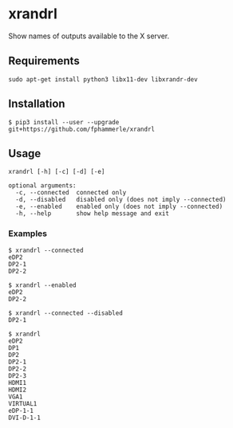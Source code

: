 # xrandrl

Show names of outputs available to the X server.

## Requirements

```{sh}
sudo apt-get install python3 libx11-dev libxrandr-dev
```

## Installation

```{sh}
$ pip3 install --user --upgrade git+https://github.com/fphammerle/xrandrl
```

## Usage

```
xrandrl [-h] [-c] [-d] [-e]

optional arguments:
  -c, --connected  connected only
  -d, --disabled   disabled only (does not imply --connected)
  -e, --enabled    enabled only (does not imply --connected)
  -h, --help       show help message and exit
```

### Examples

```{sh}
$ xrandrl --connected
eDP2
DP2-1
DP2-2

$ xrandrl --enabled
eDP2
DP2-2

$ xrandrl --connected --disabled
DP2-1

$ xrandrl
eDP2
DP1
DP2
DP2-1
DP2-2
DP2-3
HDMI1
HDMI2
VGA1
VIRTUAL1
eDP-1-1
DVI-D-1-1
```
